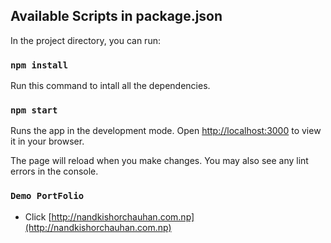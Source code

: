 ## Available Scripts in package.json

In the project directory, you can run:

###  `npm install`

Run this command to intall all the dependencies.

### `npm start`

Runs the app in the development mode.
Open [http://localhost:3000](http://localhost:3000) to view it in your browser.

The page will reload when you make changes.
You may also see any lint errors in the console.

### `Demo PortFolio`
- Click [http://nandkishorchauhan.com.np](http://nandkishorchauhan.com.np)

